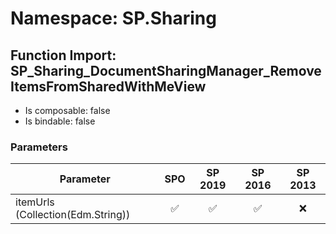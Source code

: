 # Namespace: SP.Sharing

## Function Import: SP_Sharing_DocumentSharingManager_RemoveItemsFromSharedWithMeView

- Is composable: false
- Is bindable: false

### Parameters

Parameter | SPO | SP 2019 | SP 2016 | SP 2013
----------|:---:|:-------:|:-------:|:-------:
itemUrls (Collection(Edm.String)) | ✅ | ✅ | ✅ | ❌